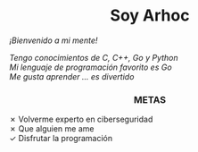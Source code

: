 <div>
  <h1 align="center">Soy Arhoc</h1>
  <p><i>¡Bienvenido a mi mente!</i></p>
</div>
<div>
  <p><i>Tengo conocimientos de C, C++, Go y Python<br/>Mi lenguaje de programación favorito es Go<br/>Me gusta aprender ... es divertido</i></p>
  <h3 align="center">METAS</h3>
  <p>✗ Volverme experto en ciberseguridad<br/>✗ Que alguien me ame<br/>✓  Disfrutar la programación</p>
</div>
